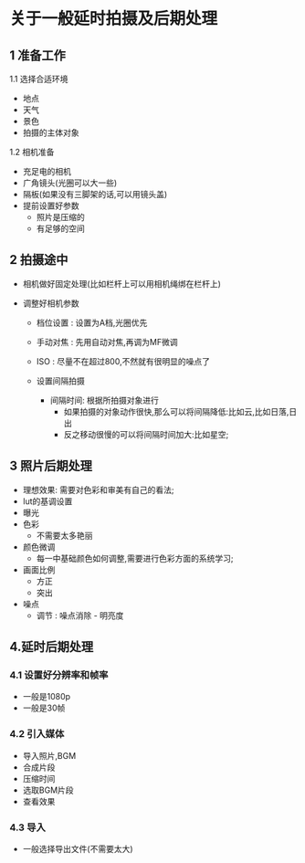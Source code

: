 # 关于一般延时拍摄及后期处理

## 1 准备工作

1.1 选择合适环境

* 地点
* 天气
* 景色
* 拍摄的主体对象

1.2 相机准备

* 充足电的相机
* 广角镜头(光圈可以大一些)
* 隔板(如果没有三脚架的话,可以用镜头盖)
* 提前设置好参数
  * 照片是压缩的
  * 有足够的空间

## 2 拍摄途中

* 相机做好固定处理(比如栏杆上可以用相机绳绑在栏杆上)

* 调整好相机参数

  * 档位设置 : 设置为A档,光圈优先

  * 手动对焦 : 先用自动对焦,再调为MF微调
  * ISO : 尽量不在超过800,不然就有很明显的噪点了
  * 设置间隔拍摄
    * 间隔时间: 根据所拍摄对象进行
      	* 如果拍摄的对象动作很快,那么可以将间隔降低:比如云,比如日落,日出
      	* 反之移动很慢的可以将间隔时间加大:比如星空;

## 3 照片后期处理

* 理想效果: 需要对色彩和审美有自己的看法;
* lut的基调设置
* 曝光
* 色彩
  * 不需要太多艳丽
* 颜色微调
  * 每一中基础颜色如何调整,需要进行色彩方面的系统学习;
* 画面比例
  * 方正
  * 突出
* 噪点
  * 调节 : 噪点消除 - 明亮度



## 4.延时后期处理

### 4.1 设置好分辨率和帧率

* 一般是1080p
* 一般是30帧

### 4.2 引入媒体

* 导入照片,BGM
* 合成片段
* 压缩时间
* 选取BGM片段
* 查看效果

### 4.3 导入

* 一般选择导出文件(不需要太大)